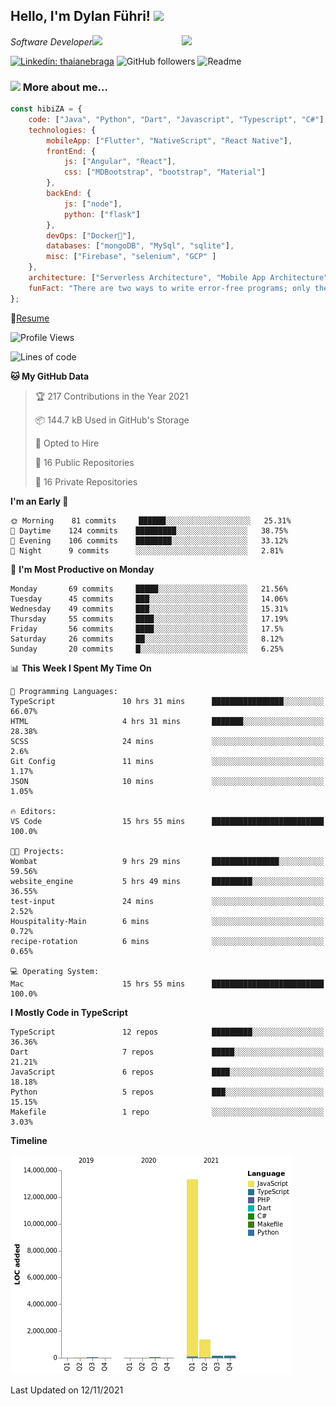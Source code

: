<h2>Hello, I'm Dylan Führi! <img src="https://media.giphy.com/media/12oufCB0MyZ1Go/giphy.gif" width="50"></h2>
<img align='right' src="https://media.giphy.com/media/836HiJc7pgzy8iNXCn/giphy.gif" width="230">
<p><em>Software Developer</a><img src="https://media.giphy.com/media/WUlplcMpOCEmTGBtBW/giphy.gif" width="30"> 
</em></p>

[![Linkedin: thaianebraga](https://img.shields.io/badge/-Dylan-blue?style=flat-square&logo=Linkedin&logoColor=white&link=https://www.linkedin.com/in/dylan-fuhri/)](https://www.linkedin.com/in/dylan-fuhri/)
![GitHub followers](https://img.shields.io/github/followers/HibiZA?style=social)
![Readme](https://github.com/HibiZA/HibiZA/workflows/Readme/badge.svg)

### <img src="https://media.giphy.com/media/VgCDAzcKvsR6OM0uWg/giphy.gif" width="50"> More about me...  

```javascript
const hibiZA = {
    code: ["Java", "Python", "Dart", "Javascript", "Typescript", "C#"],
    technologies: {
        mobileApp: ["Flutter", "NativeScript", "React Native"],
        frontEnd: {
            js: ["Angular", "React"],
            css: ["MDBootstrap", "bootstrap", "Material"]
        },
        backEnd: {
            js: ["node"],
            python: ["flask"]
        },
        devOps: ["Docker🐳"],
        databases: ["mongoDB", "MySql", "sqlite"],
        misc: ["Firebase", "selenium", "GCP" ]
    },
    architecture: ["Serverless Architecture", "Mobile App Architecture"],
    funFact: "There are two ways to write error-free programs; only the third one works"
};
```
📝[Resume](https://drive.google.com/file/d/1RjxKCcvUeoyYgnL_eCwQ9zay77Ayr0Xu/view?usp=sharing)
<!--START_SECTION:waka-->
![Profile Views](http://img.shields.io/badge/Profile%20Views-0-blue)

![Lines of code](https://img.shields.io/badge/From%20Hello%20World%20I%27ve%20Written-15.1%20million%20lines%20of%20code-blue)

**🐱 My GitHub Data** 

> 🏆 217 Contributions in the Year 2021
 > 
> 📦 144.7 kB Used in GitHub's Storage 
 > 
> 💼 Opted to Hire
 > 
> 📜 16 Public Repositories 
 > 
> 🔑 16 Private Repositories  
 > 
**I'm an Early 🐤** 

```text
🌞 Morning    81 commits     ██████░░░░░░░░░░░░░░░░░░░   25.31% 
🌆 Daytime    124 commits    █████████░░░░░░░░░░░░░░░░   38.75% 
🌃 Evening    106 commits    ████████░░░░░░░░░░░░░░░░░   33.12% 
🌙 Night      9 commits      ░░░░░░░░░░░░░░░░░░░░░░░░░   2.81%

```
📅 **I'm Most Productive on Monday** 

```text
Monday       69 commits     █████░░░░░░░░░░░░░░░░░░░░   21.56% 
Tuesday      45 commits     ███░░░░░░░░░░░░░░░░░░░░░░   14.06% 
Wednesday    49 commits     ███░░░░░░░░░░░░░░░░░░░░░░   15.31% 
Thursday     55 commits     ████░░░░░░░░░░░░░░░░░░░░░   17.19% 
Friday       56 commits     ████░░░░░░░░░░░░░░░░░░░░░   17.5% 
Saturday     26 commits     ██░░░░░░░░░░░░░░░░░░░░░░░   8.12% 
Sunday       20 commits     █░░░░░░░░░░░░░░░░░░░░░░░░   6.25%

```


📊 **This Week I Spent My Time On** 

```text
💬 Programming Languages: 
TypeScript               10 hrs 31 mins      ████████████████░░░░░░░░░   66.07% 
HTML                     4 hrs 31 mins       ███████░░░░░░░░░░░░░░░░░░   28.38% 
SCSS                     24 mins             ░░░░░░░░░░░░░░░░░░░░░░░░░   2.6% 
Git Config               11 mins             ░░░░░░░░░░░░░░░░░░░░░░░░░   1.17% 
JSON                     10 mins             ░░░░░░░░░░░░░░░░░░░░░░░░░   1.05%

🔥 Editors: 
VS Code                  15 hrs 55 mins      █████████████████████████   100.0%

🐱‍💻 Projects: 
Wombat                   9 hrs 29 mins       ███████████████░░░░░░░░░░   59.56% 
website_engine           5 hrs 49 mins       █████████░░░░░░░░░░░░░░░░   36.55% 
test-input               24 mins             ░░░░░░░░░░░░░░░░░░░░░░░░░   2.52% 
Houspitality-Main        6 mins              ░░░░░░░░░░░░░░░░░░░░░░░░░   0.72% 
recipe-rotation          6 mins              ░░░░░░░░░░░░░░░░░░░░░░░░░   0.65%

💻 Operating System: 
Mac                      15 hrs 55 mins      █████████████████████████   100.0%

```

**I Mostly Code in TypeScript** 

```text
TypeScript               12 repos            █████████░░░░░░░░░░░░░░░░   36.36% 
Dart                     7 repos             █████░░░░░░░░░░░░░░░░░░░░   21.21% 
JavaScript               6 repos             ████░░░░░░░░░░░░░░░░░░░░░   18.18% 
Python                   5 repos             ███░░░░░░░░░░░░░░░░░░░░░░   15.15% 
Makefile                 1 repo              ░░░░░░░░░░░░░░░░░░░░░░░░░   3.03%

```


**Timeline**

![Chart not found](https://raw.githubusercontent.com/HibiZA/HibiZA/master/charts/bar_graph.png) 


 Last Updated on 12/11/2021
<!--END_SECTION:waka-->
